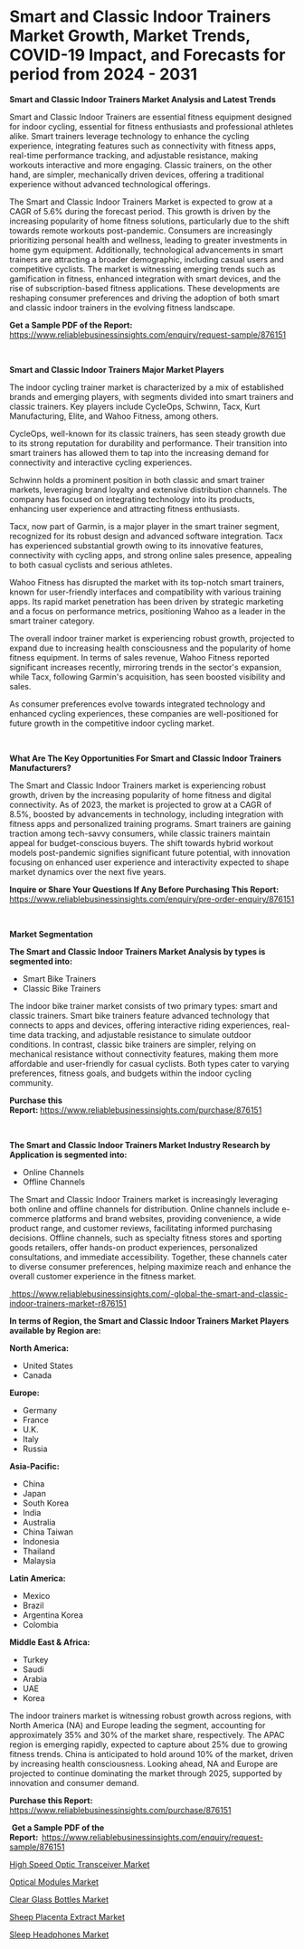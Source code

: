<p><h1>Smart and Classic Indoor Trainers Market Growth, Market Trends, COVID-19 Impact, and Forecasts for period from 2024 - 2031</h1></p><p><strong>Smart and Classic Indoor Trainers Market Analysis and Latest Trends</strong></p>
<p><p>Smart and Classic Indoor Trainers are essential fitness equipment designed for indoor cycling, essential for fitness enthusiasts and professional athletes alike. Smart trainers leverage technology to enhance the cycling experience, integrating features such as connectivity with fitness apps, real-time performance tracking, and adjustable resistance, making workouts interactive and more engaging. Classic trainers, on the other hand, are simpler, mechanically driven devices, offering a traditional experience without advanced technological offerings.</p><p>The Smart and Classic Indoor Trainers Market is expected to grow at a CAGR of 5.6% during the forecast period. This growth is driven by the increasing popularity of home fitness solutions, particularly due to the shift towards remote workouts post-pandemic. Consumers are increasingly prioritizing personal health and wellness, leading to greater investments in home gym equipment. Additionally, technological advancements in smart trainers are attracting a broader demographic, including casual users and competitive cyclists. The market is witnessing emerging trends such as gamification in fitness, enhanced integration with smart devices, and the rise of subscription-based fitness applications. These developments are reshaping consumer preferences and driving the adoption of both smart and classic indoor trainers in the evolving fitness landscape.</p></p>
<p><strong>Get a Sample PDF of the Report:&nbsp;</strong> <a href="https://www.reliablebusinessinsights.com/enquiry/request-sample/876151">https://www.reliablebusinessinsights.com/enquiry/request-sample/876151</a></p>
<p>&nbsp;</p>
<p><strong>Smart and Classic Indoor Trainers Major Market Players</strong></p>
<p><p>The indoor cycling trainer market is characterized by a mix of established brands and emerging players, with segments divided into smart trainers and classic trainers. Key players include CycleOps, Schwinn, Tacx, Kurt Manufacturing, Elite, and Wahoo Fitness, among others. </p><p>CycleOps, well-known for its classic trainers, has seen steady growth due to its strong reputation for durability and performance. Their transition into smart trainers has allowed them to tap into the increasing demand for connectivity and interactive cycling experiences.</p><p>Schwinn holds a prominent position in both classic and smart trainer markets, leveraging brand loyalty and extensive distribution channels. The company has focused on integrating technology into its products, enhancing user experience and attracting fitness enthusiasts.</p><p>Tacx, now part of Garmin, is a major player in the smart trainer segment, recognized for its robust design and advanced software integration. Tacx has experienced substantial growth owing to its innovative features, connectivity with cycling apps, and strong online sales presence, appealing to both casual cyclists and serious athletes.</p><p>Wahoo Fitness has disrupted the market with its top-notch smart trainers, known for user-friendly interfaces and compatibility with various training apps. Its rapid market penetration has been driven by strategic marketing and a focus on performance metrics, positioning Wahoo as a leader in the smart trainer category.</p><p>The overall indoor trainer market is experiencing robust growth, projected to expand due to increasing health consciousness and the popularity of home fitness equipment. In terms of sales revenue, Wahoo Fitness reported significant increases recently, mirroring trends in the sector's expansion, while Tacx, following Garmin's acquisition, has seen boosted visibility and sales.</p><p>As consumer preferences evolve towards integrated technology and enhanced cycling experiences, these companies are well-positioned for future growth in the competitive indoor cycling market.</p></p>
<p>&nbsp;</p>
<p><strong>What Are The Key Opportunities For Smart and Classic Indoor Trainers Manufacturers?</strong></p>
<p><p>The Smart and Classic Indoor Trainers market is experiencing robust growth, driven by the increasing popularity of home fitness and digital connectivity. As of 2023, the market is projected to grow at a CAGR of 8.5%, boosted by advancements in technology, including integration with fitness apps and personalized training programs. Smart trainers are gaining traction among tech-savvy consumers, while classic trainers maintain appeal for budget-conscious buyers. The shift towards hybrid workout models post-pandemic signifies significant future potential, with innovation focusing on enhanced user experience and interactivity expected to shape market dynamics over the next five years.</p></p>
<p><strong>Inquire or Share Your Questions If Any Before Purchasing This Report:</strong> <a href="https://www.reliablebusinessinsights.com/enquiry/pre-order-enquiry/876151">https://www.reliablebusinessinsights.com/enquiry/pre-order-enquiry/876151</a></p>
<p>&nbsp;</p>
<p><strong>Market Segmentation</strong></p>
<p><strong>The Smart and Classic Indoor Trainers Market Analysis by types is segmented into:</strong></p>
<p><ul><li>Smart Bike Trainers</li><li>Classic Bike Trainers</li></ul></p>
<p><p>The indoor bike trainer market consists of two primary types: smart and classic trainers. Smart bike trainers feature advanced technology that connects to apps and devices, offering interactive riding experiences, real-time data tracking, and adjustable resistance to simulate outdoor conditions. In contrast, classic bike trainers are simpler, relying on mechanical resistance without connectivity features, making them more affordable and user-friendly for casual cyclists. Both types cater to varying preferences, fitness goals, and budgets within the indoor cycling community.</p></p>
<p><strong>Purchase this Report:&nbsp;</strong><a href="https://www.reliablebusinessinsights.com/purchase/876151">https://www.reliablebusinessinsights.com/purchase/876151</a></p>
<p>&nbsp;</p>
<p><strong>The Smart and Classic Indoor Trainers Market Industry Research by Application is segmented into:</strong></p>
<p><ul><li>Online Channels</li><li>Offline Channels</li></ul></p>
<p><p>The Smart and Classic Indoor Trainers market is increasingly leveraging both online and offline channels for distribution. Online channels include e-commerce platforms and brand websites, providing convenience, a wide product range, and customer reviews, facilitating informed purchasing decisions. Offline channels, such as specialty fitness stores and sporting goods retailers, offer hands-on product experiences, personalized consultations, and immediate accessibility. Together, these channels cater to diverse consumer preferences, helping maximize reach and enhance the overall customer experience in the fitness market.</p></p>
<p><a href="https://www.reliablebusinessinsights.com/-global-the-smart-and-classic-indoor-trainers-market-r876151">&nbsp;https://www.reliablebusinessinsights.com/-global-the-smart-and-classic-indoor-trainers-market-r876151</a></p>
<p><strong>In terms of Region, the Smart and Classic Indoor Trainers Market Players available by Region are:</strong></p>
<p>
    <p> <strong> North America: </strong>
        <ul>
            <li>United States</li>
            <li>Canada</li>
        </ul>
        </p> 
    <p> <strong> Europe: </strong>
        <ul>
            <li>Germany</li>
            <li>France</li>
            <li>U.K.</li>
            <li>Italy</li>
            <li>Russia</li>
        </ul>
        </p> 
    <p> <strong> Asia-Pacific: </strong>
        <ul>
            <li>China</li>
            <li>Japan</li>
            <li>South Korea</li>
            <li>India</li>
            <li>Australia</li>
            <li>China Taiwan</li>
            <li>Indonesia</li>
            <li>Thailand</li>
            <li>Malaysia</li>
        </ul>
        </p> 
    <p> <strong> Latin America: </strong>
        <ul>
            <li>Mexico</li>
            <li>Brazil</li>
            <li>Argentina Korea</li>
            <li>Colombia</li>
        </ul>
        </p> 
    <p> <strong> Middle East & Africa: </strong>
        <ul>
            <li>Turkey</li>
            <li>Saudi</li>
            <li>Arabia</li>
            <li>UAE</li>
            <li>Korea</li>
        </ul>
    </p>
    </p>
<p><p>The indoor trainers market is witnessing robust growth across regions, with North America (NA) and Europe leading the segment, accounting for approximately 35% and 30% of the market share, respectively. The APAC region is emerging rapidly, expected to capture about 25% due to growing fitness trends. China is anticipated to hold around 10% of the market, driven by increasing health consciousness. Looking ahead, NA and Europe are projected to continue dominating the market through 2025, supported by innovation and consumer demand.</p></p>
<p><strong>Purchase this Report: </strong><a href="https://www.reliablebusinessinsights.com/purchase/876151">https://www.reliablebusinessinsights.com/purchase/876151</a></p>
<p>&nbsp;<strong>Get a Sample PDF of the Report:&nbsp;&nbsp;</strong><a href="https://www.reliablebusinessinsights.com/enquiry/request-sample/876151">https://www.reliablebusinessinsights.com/enquiry/request-sample/876151</a></p>
<p><strong></strong></p>
<p><p><a href="https://medium.com/@bernadette.james576/navigating-the-global-high-speed-optic-transceiver-market-landscape-trends-forecasts-and-impact-2eec4754ccff">High Speed Optic Transceiver Market</a></p><p><a href="https://www.linkedin.com/pulse/global-optical-modules-market-share-growth-opportunities-apq3e?trackingId=Ti2d7yZHQba01e5PKltdaQ%3D%3D">Optical Modules Market</a></p><p><a href="https://medium.com/@daveblock38/insights-into-the-clear-glass-bottles-market-size-which-is-expanding-with-a-10-6-fd3149faa3b1">Clear Glass Bottles Market</a></p><p><a href="https://www.linkedin.com/pulse/sheep-placenta-extract-market-share-size-trends-industry-uddve?trackingId=ltqkoS6yT%2FSxOa62n2jFug%3D%3D">Sheep Placenta Extract Market</a></p><p><a href="https://github.com/seamusocallaghan/Market-Research-Report-List-1/blob/main/sleep-headphones-market.md">Sleep Headphones Market</a></p></p>